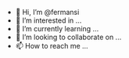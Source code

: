 - 👋 Hi, I’m @fermansi
- 👀 I’m interested in ...
- 🌱 I’m currently learning ...
- 💞️ I’m looking to collaborate on ...
- 📫 How to reach me ...

<!---
fermansi/fermansi is a ✨ special ✨ repository because its `README.md` (this file) appears on your GitHub profile.
You can click the Preview link to take a look at your changes.
--->
